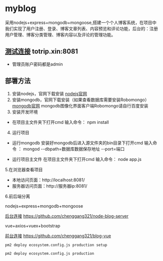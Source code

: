 # myblog
采用nodejs+express+mongodb+mongoose,搭建一个个人博客系统，在项目中我们实现了用户注册、登录、博客文章列表、内容预览和评论功能，后台的：注册用户管理、博客分类管理、博客内容以及评论的管理功能。

## [测试连接](http://totrip.xin:8081) totrip.xin:8081
- 管理员账户密码都是admin

## 部署方法

1. 安装nodejs，官网下载安装
[nodejs官网](https://nodejs.org/en/)
2. 安装mongodb，官网下载安装（如果查看数据库需要安装Robomongo）
[mongodb官网](https://www.mongodb.com)
mongodb图像化界面客户端Robomongo请自行百度安装
3. 安装开发环境

- 在项目主文件夹下打开cmd
输入命令：
npm install

4. 运行项目

- 运行mongodb
安装好mongodb后进入源文件夹的bin目录下打开cmd
输入命令 ：
mongod --dbpath=数据库数据保存地址 --port=端口

- 运行项目主文件
在项目主文件夹下打开cmd
输入命令：
node app.js

5.在浏览器查看项目

- 本地访问页面：http://localhost:8081/
- 服务器访问页面：http://服务器ip:8081/

6.前后端分离

nodejs+express+mongodb+mongoose

[后台连接](https://github.com/chenggang321/node-blog-server) https://github.com/chenggang321/node-blog-server

vue+axios+vuex+bootstrap

[前台连接](https://github.com/chenggang321/blog-vue) https://github.com/chenggang321/blog-vue

```
pm2 deploy ecosystem.config.js production setup

pm2 deploy ecosystem.config.js production

```

